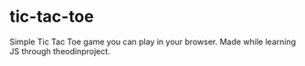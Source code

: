 ﻿# tic-tac-toe

Simple Tic Tac Toe game you can play in your browser. Made while learning JS through theodinproject.
